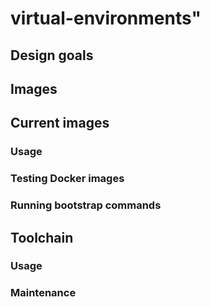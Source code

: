 # virtual-environments"

## Design goals

## Images

## Current images

### Usage

### Testing Docker images

### Running bootstrap commands

## Toolchain

### Usage

### Maintenance


```

